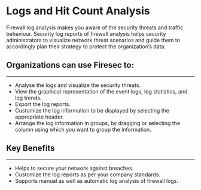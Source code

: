 # Logs and Hit Count Analysis
Firewall log analysis makes you aware of the security threats and traffic behaviour. Security log reports of firewall analysis helps security administrators to visualize network threat scenarios and guide them to accordingly plan their strategy to protect the organization’s data. 
## Organizations can use Firesec to:
---
* Analyse the logs and visualize the security threats.
* View the graphical representation of the event logs, log statistics, and log trends.
* Export the log reports.
* Customize the log information to be displayed by selecting the appropriate header.
* Arrange the log information in groups, by dragging or selecting the column using which you want to group the information. 
## Key Benefits
---
* Helps to secure your network against breaches.
* Customize the log reports as per your company standards.
* Supports manual as well as automatic log analysis of firewall logs.

